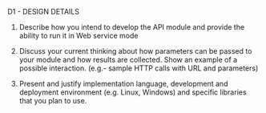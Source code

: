 D1 - DESIGN DETAILS
1. Describe how you intend to develop the API module and provide the ability to run it in Web service
mode

2. Discuss your current thinking about how parameters can be passed to your module and how results
are collected. Show an example of a possible interaction. (e.g.- sample HTTP calls with URL and
parameters)

3. Present and justify implementation language, development and deployment environment (e.g.
Linux, Windows) and specific libraries that you plan to use.
